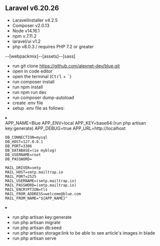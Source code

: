 ## Laravel v6.20.26
- LaravelInstaller v4.2.5
- Composer v2.0.13
- Node v14.16.1
- npm v.7.11.2
- laravel/ui v1.2
- php v8.0.3 / requires PHP 7.2 or greater

--[webpackmix]--[assets]--[sass]

- run git clone https://github.com/alexnet-dev/blue.git
- open in code editor 
- open the terminal (<kbd>Ctrl</kbd> + <kbd>`</kbd>) 
- run composer install 
- run npm install 
- run npm run dev
- run composer dump-autoload
- create .env file
- setup .env file as follows:

<li></li>
    APP_NAME=Blue
    APP_ENV=local
    APP_KEY=base64:(run php artisan key:generate)
    APP_DEBUG=true
    APP_URL=http://localhost

    DB_CONNECTION=mysql
    DB_HOST=127.0.0.1
    DB_PORT=3306
    DB_DATABASE=(ie myblog)
    DB_USERNAME=root
    DB_PASSWORD=

    MAIL_DRIVER=smtp
    MAIL_HOST=smtp.mailtrap.io
    MAIL_PORT=2525
    MAIL_USERNAME=(smtp.mailtrap.io)
    MAIL_PASSWORD=(smtp.mailtrap.io)
    MAIL_ENCRYPTION=tls
    MAIL_FROM_ADDRESS=welcome@blue.com
    MAIL_FROM_NAME="${APP_NAME}"
<li></li>

- run php artisan key:generate
- run php artisan migrate
- run php artisan db:seed
- run php artisan storage:link to be able to see article's images in blade
- run php artisan serve
